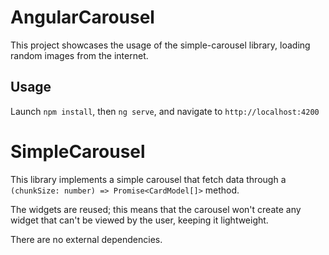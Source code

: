 # AngularCarousel

This project showcases the usage of the simple-carousel library, loading random images from the internet.

## Usage

Launch `npm install`, then `ng serve`, and navigate to `http://localhost:4200`

# SimpleCarousel

This library implements a simple carousel that fetch data through a `(chunkSize: number) => Promise<CardModel[]>` method.

The widgets are reused; this means that the carousel won't create any widget that can't be viewed by the user, keeping it lightweight.

There are no external dependencies.
